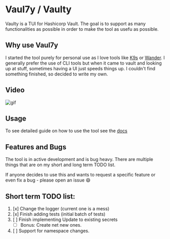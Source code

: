 # Vaul7y / Vaulty

Vaulty is a TUI for Hashicorp Vault. The goal is to support as many functionalities as possible in order to make the tool as usefu as possible.   

## Why use Vaul7y 
   
I started the tool purely for personal use as I love tools like [K9s](https://github.com/derailed/k9s) or [Wander](https://github.com/robinovitch61/wander). I generally prefer the use of CLI tools but when it came to vault and looking up at stuff, sometimes having a UI just speeds things up. I couldn't find something finished, so decided to write my own.

## Video
![gif](./images/vaulty-min.gif)

## Usage

To see detailed guide on how to use the tool see the [docs](./docs/usage.md)

## Features and Bugs

The tool is in active development and is bug heavy. There are multiple things that are on my short and long term TODO list.

If anyone decides to use this and wants to request a specific feature or even fix a bug - please open an issue :smile:

## Short term TODO list:
1. [x] Change the logger (current one is a mess)
2. [x] Finish adding tests (initial batch of tests)
3. [ ] Finish implementing Update to existing secrets
    - [ ] Bonus: Create net new ones.
4. [ ] Support for namespace changes. 